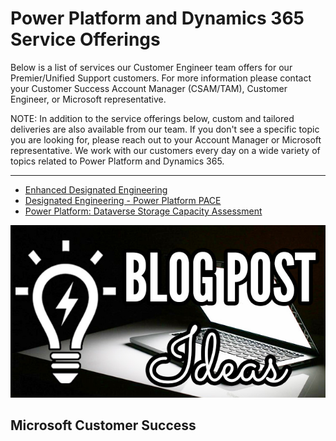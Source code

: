 # Power Platform and Dynamics 365 Service Offerings

Below is a list of services our Customer Engineer team offers for our Premier/Unified Support customers.  For more information please contact your Customer Success Account Manager (CSAM/TAM), Customer Engineer, or Microsoft representative.

NOTE: In addition to the service offerings below, custom and tailored deliveries are also available from our team.  If you don't see a specific topic you are looking for, please reach out to your Account Manager or Microsoft representative.  We work with our customers every day on a wide variety of topics related to Power Platform and Dynamics 365.

---

- [Enhanced Designated Engineering](https://community.dynamics.com/api/data/v9.1/msdyn_richtextfiles(8C0E6E34-FC3D-4518-ADAC-332959B1F098)/msdyn_fileblob/$value?size=full%22)
- [Designated Engineering - Power Platform PACE](https://community.dynamics.com/api/data/v9.1/msdyn_richtextfiles(A90E9B79-B7FA-40D4-ADD5-54A415AFDB56)/msdyn_fileblob/$value?size=full%22)
- [Power Platform: Dataverse Storage Capacity Assessment](https://community.dynamics.com/api/data/v9.1/msdyn_richtextfiles(541E6EA1-0B90-421D-BE60-2E31F20C0E8B)/msdyn_fileblob/$value?size=full%22)

![Blog Post](Blog-post-ideas.jpg)

## Microsoft Customer Success
